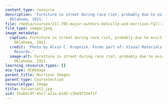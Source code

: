 ```yaml
---
content_type: resource
description: 'Furniture in street during race riot, probably due to eviction, Tulsa,
  Oklahoma, 1921. '
file: /media/courses/21l-705-major-authors-melville-and-morrison-fall-2003/35ab5c0f45c7a11a61d3c3b49f336f1f_tulsariot2.jpg
file_type: image/jpeg
image_metadata:
  caption: Furniture in street during race riot, probably due to eviction, Tulsa,
    Oklahoma, 1921.
  credit: 'Photo by Alvin C. Krupnick. Forms part of: Visual Materials from the NAACP
    Records.'
  image-alt: Furniture in street during race riot, probably due to eviction, Tulsa,
    Oklahoma, 1921.
learning_resource_types: []
ocw_type: OCWImage
parent_title: Morrison Images
parent_type: CourseSection
resourcetype: Image
title: tulsariot2.jpg
uid: 35ab5c0f-45c7-a11a-61d3-c3b49f336f1f
---
```

